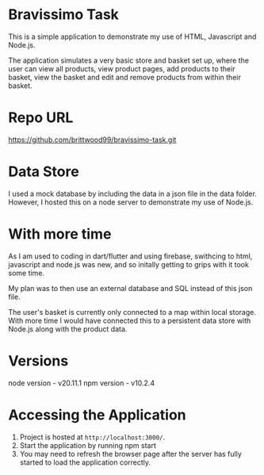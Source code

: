 # Bravissimo Task

This is a simple application to demonstrate my use of HTML, Javascript and Node.js.

The application simulates a very basic store and basket set up, where the user can view all products, view product pages, add products to their basket, view the basket and edit and remove products from within their basket.

# Repo URL

https://github.com/brittwood99/bravissimo-task.git

# Data Store

I used a mock database by including the data in a json file in the data folder. However, I hosted this on a node server to demonstrate my use of Node.js.

# With more time

As I am used to coding in dart/flutter and using firebase, swithcing to html, javascript and node.js was new, and so initally getting to grips with it took some time.

My plan was to then use an external database and SQL instead of this json file.

The user's basket is currently only connected to a map within local storage. With more time I would have connected this to a persistent data store with Node.js along with the product data.

# Versions

node version - v20.11.1
npm version - v10.2.4

# Accessing the Application

1. Project is hosted at `http://localhost:3000/`.
2. Start the application by running npm start
3. You may need to refresh the browser page after the server has fully started to load the application correctly.